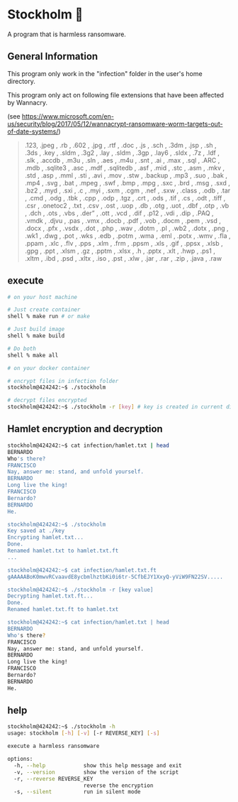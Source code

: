 # Stockholm 💸
A program that is harmless ransomware.

## General Information
This program only work in the "infection" folder in the user's home directory.

This program only act on following file extensions that have been affected by Wannacry.

(see https://www.microsoft.com/en-us/security/blog/2017/05/12/wannacrypt-ransomware-worm-targets-out-of-date-systems/)

> .123, .jpeg , .rb , .602 , .jpg , .rtf , .doc , .js , .sch , .3dm , .jsp , .sh , .3ds , .key , .sldm , .3g2 , .lay , .sldm , .3gp , .lay6 , .sldx , .7z , .ldf , .slk , .accdb , .m3u , .sln , .aes , .m4u , .snt , .ai , .max , .sql , .ARC , .mdb , .sqlite3 , .asc , .mdf , .sqlitedb , .asf , .mid , .stc , .asm , .mkv , .std , .asp , .mml , .sti , .avi , .mov , .stw , .backup , .mp3 , .suo , .bak , .mp4 , .svg , .bat , .mpeg , .swf , .bmp , .mpg , .sxc , .brd , .msg , .sxd , .bz2 , .myd , .sxi , .c , .myi , .sxm , .cgm , .nef , .sxw , .class , .odb , .tar , .cmd , .odg , .tbk , .cpp , .odp , .tgz , .crt , .ods , .tif , .cs , .odt , .tiff , .csr , .onetoc2 , .txt , .csv , .ost , .uop , .db , .otg , .uot , .dbf , .otp , .vb , .dch , .ots , .vbs , .der” , .ott , .vcd , .dif , .p12 , .vdi , .dip , .PAQ , .vmdk , .djvu , .pas , .vmx , .docb , .pdf , .vob , .docm , .pem , .vsd , .docx , .pfx , .vsdx , .dot , .php , .wav , .dotm , .pl , .wb2 , .dotx , .png , .wk1 , .dwg , .pot , .wks , .edb , .potm , .wma , .eml , .potx , .wmv , .fla , .ppam , .xlc , .flv , .pps , .xlm , .frm , .ppsm , .xls , .gif , .ppsx , .xlsb , .gpg , .ppt , .xlsm , .gz , .pptm , .xlsx , .h , .pptx , .xlt , .hwp , .ps1 , .xltm , .ibd , .psd , .xltx , .iso , .pst , .xlw , .jar , .rar , .zip , .java , .raw

## execute

```bash
# on your host machine

# Just create container
shell % make run # or make

# Just build image
shell % make build

# Do both
shell % make all
```

```bash
# on your docker container

# encrypt files in infection folder
stockholm@424242:~$ ./stockholm

# decrypt files encrypted
stockholm@424242:~$ ./stockholm -r [key] # key is created in current directory when you encrypt files.
```

## Hamlet encryption and decryption

```bash
stockholm@424242:~$ cat infection/hamlet.txt | head 
BERNARDO
Who's there?
FRANCISCO
Nay, answer me: stand, and unfold yourself.
BERNARDO
Long live the king!
FRANCISCO
Bernardo?
BERNARDO
He.

stockholm@424242:~$ ./stockholm 
Key saved at ./key
Encrypting hamlet.txt...
Done.
Renamed hamlet.txt to hamlet.txt.ft
...

stockholm@424242:~$ cat infection/hamlet.txt.ft
gAAAAABoK0mwvRCvaavdE8ycbmlhztbKi0i6tr-5CfbEJY1XxyQ-yViW9FN22SV.....

stockholm@424242:~$ ./stockholm -r [key value]
Decrypting hamlet.txt.ft...
Done.
Renamed hamlet.txt.ft to hamlet.txt

stockholm@424242:~$ cat infection/hamlet.txt | head 
BERNARDO
Who's there?
FRANCISCO
Nay, answer me: stand, and unfold yourself.
BERNARDO
Long live the king!
FRANCISCO
Bernardo?
BERNARDO
He.
```


## help

```bash
stockholm@424242:~$ ./stockholm -h
usage: stockholm [-h] [-v] [-r REVERSE_KEY] [-s]

execute a harmless ransomware

options:
  -h, --help            show this help message and exit
  -v, --version         show the version of the script
  -r, --reverse REVERSE_KEY
                        reverse the encryption
  -s, --silent          run in silent mode

```